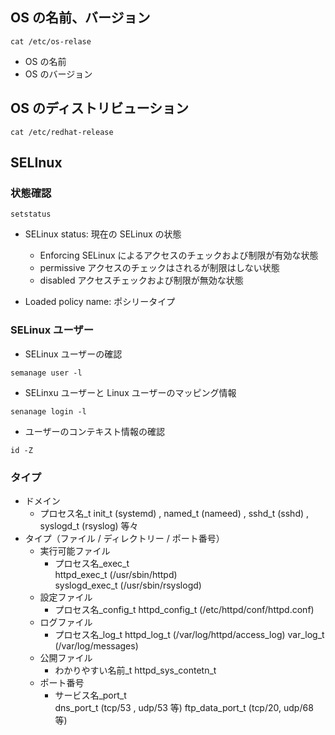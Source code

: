 ## OS の名前、バージョン

```shell
cat /etc/os-relase
```

- OS の名前
- OS のバージョン

## OS のディストリビューション

```shell
cat /etc/redhat-release
```

## SELInux

### 状態確認

```shell
setstatus
```

- SELinux status: 現在の SELinux の状態

  - Enforcing
    SELinux によるアクセスのチェックおよび制限が有効な状態
  - permissive
    アクセスのチェックはされるが制限はしない状態
  - disabled
    アクセスチェックおよび制限が無効な状態

- Loaded policy name: ポシリータイプ

 ### SELinux ユーザー

- SELinux ユーザーの確認

```shell
semanage user -l
```

- SELinxu ユーザーと Linux ユーザーのマッピング情報

```shell
senanage login -l
```

- ユーザーのコンテキスト情報の確認

```shell
id -Z
```

### タイプ

- ドメイン
  - プロセス名_t
    init_t (systemd) , named_t (nameed) , sshd_t (sshd) , syslogd_t (rsyslog) 等々
- タイプ（ファイル / ディレクトリー / ポート番号）
  - 実行可能ファイル
    - プロセス名_exec_t  
      httpd_exec_t (/usr/sbin/httpd)  
      syslogd_exec_t (/usr/sbin/rsyslogd)
  - 設定ファイル
    - プロセス名_config_t
      httpd_config_t (/etc/httpd/conf/httpd.conf)
  - ログファイル
    - プロセス名_log_t
      httpd_log_t (/var/log/httpd/access_log)
      var_log_t (/var/log/messages)
  - 公開ファイル
    - わかりやすい名前_t
      httpd_sys_contetn_t
  - ポート番号
    - サービス名_port_t  
      dns_port_t (tcp/53 , udp/53 等)
      ftp_data_port_t (tcp/20, udp/68 等)


